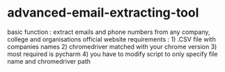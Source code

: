 # advanced-email-extracting-tool
basic function : extract emails and phone numbers from any company, college and organisations official website
requirements : 1) .CSV file with companies names
               2) chromedriver matched with your chrome version
               3) most required is pycharm
               4) you have to modify script to only specify file name and chromedriver path
